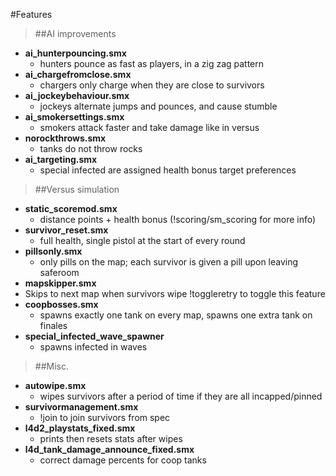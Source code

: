 #Features  

>##AI improvements  

 * **ai_hunterpouncing.smx**  
   * hunters pounce as fast as players, in a zig zag pattern
 * **ai_chargefromclose.smx**  
   * chargers only charge when they are close to survivors
 * **ai_jockeybehaviour.smx**  
   * jockeys alternate jumps and pounces, and cause stumble
 * **ai_smokersettings.smx**  
   * smokers attack faster and take damage like in versus
 * **norockthrows.smx**  
   * tanks do not throw rocks
 * **ai_targeting.smx**  
   * special infected are assigned health bonus target preferences

>##Versus simulation

 * **static_scoremod.smx**
   * distance points + health bonus (!scoring/sm_scoring for more info)
 * **survivor_reset.smx**
   * full health, single pistol at the start of every round
 * **pillsonly.smx**
   * only pills on the map; each survivor is given a pill upon leaving saferoom
 * **mapskipper.smx**  
  * Skips to next map when survivors wipe !toggleretry to toggle this feature
 * **coopbosses.smx**  
   * spawns exactly one tank on every map, spawns one extra tank on finales
 * **special_infected_wave_spawner** 
   * spawns infected in waves

>##Misc.

 * **autowipe.smx**
   * wipes survivors after a period of time if they are all incapped/pinned
 * **survivormanagement.smx**
   * !join to join survivors from spec
 * **l4d2_playstats_fixed.smx** 
   * prints then resets stats after wipes
 * **l4d_tank_damage_announce_fixed.smx**  
   * correct damage percents for coop tanks 
